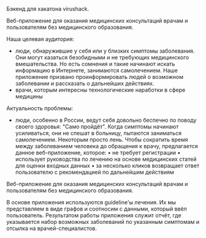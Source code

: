 Бэкенд для хакатона virushack.

Веб-приложение для оказания медицинских консультаций врачам и пользователям без медицинского образования.

Наша целевая аудитория:
- люди, обнаружившие у себя или у близких симптомы заболевания. Они могут казаться безобидными и не требующих медицинского вмешательства. Но есть сомнения и такие начинают искать информацию в Интернете, занимаются самолечением. Наше приложение призвано проинформировать людей о возможном заболевании и рассказать о дальнейших действиях.
- врачи, которым интересны технологические наработки в сфере медицины

Актуальность проблемы: 
- люди, особенно в России, ведут себя довольно беспечно по поводу своего здоровья: "Само пройдёт". Когда симптомы начинают усиливаться, они не спешат в больницу, пытаются заниматься самолечением. Некоторым просто лень. Чтобы сократить время между заболеванием человека до обращения к врачу, предлагается данное веб-приложение, которое:
• не требует регистрации
• использует руководства по лечению на основе медицинских статей для оценки входных данных
• за несколько кликов возвращает ответ пользователю с рекомендацией по дальнейшим действиям

Веб-приложение для оказания медицинских консультаций врачам и пользователям без медицинского образования.

В основе приложения используются guideline'ы лечения. Их мы представляем в виде графов и соотносим с данными, который ввёл пользователь.
Результатом работы приложения служит отчёт, где указывается набор возможных заболеваний по указанным симптомам и отсылка на врачей-специалистов. 
